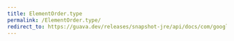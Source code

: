 ```yaml
---
title: ElementOrder.type
permalink: /ElementOrder.type/
redirect_to: https://guava.dev/releases/snapshot-jre/api/docs/com/google/common/graph/ElementOrder.html#type--
---
```

